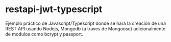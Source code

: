 # restapi-jwt-typescript

Ejemplo práctico  de Javascript/Typescript donde se hará la creación de una REST API usando Nodejs, Mongodb (a traves de Mongoose) adicionalmente de modulos como bcrypt y passport.
